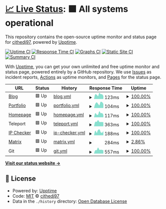 # [📈 Live Status](https://status.cjthedj97.com): <!--live status--> **🟩 All systems operational**

This repository contains the open-source uptime monitor and status page for [cjthedj97](https://status.cjthedj97.com), powered by [Upptime](https://github.com/upptime/upptime).

[![Uptime CI](https://github.com/cjthedj97/status.cjthedj97.com/workflows/Uptime%20CI/badge.svg)](https://github.com/cjthedj97/status.cjthedj97.com/actions?query=workflow%3A%22Uptime+CI%22)
[![Response Time CI](https://github.com/cjthedj97/status.cjthedj97.com/workflows/Response%20Time%20CI/badge.svg)](https://github.com/cjthedj97/status.cjthedj97.com/actions?query=workflow%3A%22Response+Time+CI%22)
[![Graphs CI](https://github.com/cjthedj97/status.cjthedj97.com/workflows/Graphs%20CI/badge.svg)](https://github.com/cjthedj97/status.cjthedj97.com/actions?query=workflow%3A%22Graphs+CI%22)
[![Static Site CI](https://github.com/cjthedj97/status.cjthedj97.com/workflows/Static%20Site%20CI/badge.svg)](https://github.com/cjthedj97/status.cjthedj97.com/actions?query=workflow%3A%22Static+Site+CI%22)
[![Summary CI](https://github.com/cjthedj97/status.cjthedj97.com/workflows/Summary%20CI/badge.svg)](https://github.com/cjthedj97/status.cjthedj97.com/actions?query=workflow%3A%22Summary+CI%22)

With [Upptime](https://upptime.js.org), you can get your own unlimited and free uptime monitor and status page, powered entirely by a GitHub repository. We use [Issues](https://github.com/cjthedj97/status.cjthedj97.com/issues) as incident reports, [Actions](https://github.com/cjthedj97/status.cjthedj97.com/actions) as uptime monitors, and [Pages](https://status.cjthedj97.com) for the status page.

<!--start: status pages-->
<!-- This summary is generated by Upptime (https://github.com/upptime/upptime) -->
<!-- Do not edit this manually, your changes will be overwritten -->
<!-- prettier-ignore -->
| URL | Status | History | Response Time | Uptime |
| --- | ------ | ------- | ------------- | ------ |
| <img alt="" src="https://cjthedj97.me/fav.ico" height="13"> [Blog](https://blog.cjthedj97.me) | 🟩 Up | [blog.yml](https://github.com/cjthedj97/status.cjthedj97.com/commits/HEAD/history/blog.yml) | <details><summary><img alt="Response time graph" src="./graphs/blog/response-time-week.png" height="20"> 123ms</summary><br><a href="https://status.cjthedj97.com/history/blog"><img alt="Response time 140" src="https://img.shields.io/endpoint?url=https%3A%2F%2Fraw.githubusercontent.com%2Fcjthedj97%2Fstatus.cjthedj97.com%2FHEAD%2Fapi%2Fblog%2Fresponse-time.json"></a><br><a href="https://status.cjthedj97.com/history/blog"><img alt="24-hour response time 84" src="https://img.shields.io/endpoint?url=https%3A%2F%2Fraw.githubusercontent.com%2Fcjthedj97%2Fstatus.cjthedj97.com%2FHEAD%2Fapi%2Fblog%2Fresponse-time-day.json"></a><br><a href="https://status.cjthedj97.com/history/blog"><img alt="7-day response time 123" src="https://img.shields.io/endpoint?url=https%3A%2F%2Fraw.githubusercontent.com%2Fcjthedj97%2Fstatus.cjthedj97.com%2FHEAD%2Fapi%2Fblog%2Fresponse-time-week.json"></a><br><a href="https://status.cjthedj97.com/history/blog"><img alt="30-day response time 121" src="https://img.shields.io/endpoint?url=https%3A%2F%2Fraw.githubusercontent.com%2Fcjthedj97%2Fstatus.cjthedj97.com%2FHEAD%2Fapi%2Fblog%2Fresponse-time-month.json"></a><br><a href="https://status.cjthedj97.com/history/blog"><img alt="1-year response time 140" src="https://img.shields.io/endpoint?url=https%3A%2F%2Fraw.githubusercontent.com%2Fcjthedj97%2Fstatus.cjthedj97.com%2FHEAD%2Fapi%2Fblog%2Fresponse-time-year.json"></a></details> | <details><summary><a href="https://status.cjthedj97.com/history/blog">100.00%</a></summary><a href="https://status.cjthedj97.com/history/blog"><img alt="All-time uptime 99.99%" src="https://img.shields.io/endpoint?url=https%3A%2F%2Fraw.githubusercontent.com%2Fcjthedj97%2Fstatus.cjthedj97.com%2FHEAD%2Fapi%2Fblog%2Fuptime.json"></a><br><a href="https://status.cjthedj97.com/history/blog"><img alt="24-hour uptime 100.00%" src="https://img.shields.io/endpoint?url=https%3A%2F%2Fraw.githubusercontent.com%2Fcjthedj97%2Fstatus.cjthedj97.com%2FHEAD%2Fapi%2Fblog%2Fuptime-day.json"></a><br><a href="https://status.cjthedj97.com/history/blog"><img alt="7-day uptime 100.00%" src="https://img.shields.io/endpoint?url=https%3A%2F%2Fraw.githubusercontent.com%2Fcjthedj97%2Fstatus.cjthedj97.com%2FHEAD%2Fapi%2Fblog%2Fuptime-week.json"></a><br><a href="https://status.cjthedj97.com/history/blog"><img alt="30-day uptime 100.00%" src="https://img.shields.io/endpoint?url=https%3A%2F%2Fraw.githubusercontent.com%2Fcjthedj97%2Fstatus.cjthedj97.com%2FHEAD%2Fapi%2Fblog%2Fuptime-month.json"></a><br><a href="https://status.cjthedj97.com/history/blog"><img alt="1-year uptime 99.99%" src="https://img.shields.io/endpoint?url=https%3A%2F%2Fraw.githubusercontent.com%2Fcjthedj97%2Fstatus.cjthedj97.com%2FHEAD%2Fapi%2Fblog%2Fuptime-year.json"></a></details>
| <img alt="" src="https://favicons.githubusercontent.com/portfolio.cjthedj97.me" height="13"> [Portfolio](https://portfolio.cjthedj97.me) | 🟩 Up | [portfolio.yml](https://github.com/cjthedj97/status.cjthedj97.com/commits/HEAD/history/portfolio.yml) | <details><summary><img alt="Response time graph" src="./graphs/portfolio/response-time-week.png" height="20"> 104ms</summary><br><a href="https://status.cjthedj97.com/history/portfolio"><img alt="Response time 153" src="https://img.shields.io/endpoint?url=https%3A%2F%2Fraw.githubusercontent.com%2Fcjthedj97%2Fstatus.cjthedj97.com%2FHEAD%2Fapi%2Fportfolio%2Fresponse-time.json"></a><br><a href="https://status.cjthedj97.com/history/portfolio"><img alt="24-hour response time 90" src="https://img.shields.io/endpoint?url=https%3A%2F%2Fraw.githubusercontent.com%2Fcjthedj97%2Fstatus.cjthedj97.com%2FHEAD%2Fapi%2Fportfolio%2Fresponse-time-day.json"></a><br><a href="https://status.cjthedj97.com/history/portfolio"><img alt="7-day response time 104" src="https://img.shields.io/endpoint?url=https%3A%2F%2Fraw.githubusercontent.com%2Fcjthedj97%2Fstatus.cjthedj97.com%2FHEAD%2Fapi%2Fportfolio%2Fresponse-time-week.json"></a><br><a href="https://status.cjthedj97.com/history/portfolio"><img alt="30-day response time 105" src="https://img.shields.io/endpoint?url=https%3A%2F%2Fraw.githubusercontent.com%2Fcjthedj97%2Fstatus.cjthedj97.com%2FHEAD%2Fapi%2Fportfolio%2Fresponse-time-month.json"></a><br><a href="https://status.cjthedj97.com/history/portfolio"><img alt="1-year response time 153" src="https://img.shields.io/endpoint?url=https%3A%2F%2Fraw.githubusercontent.com%2Fcjthedj97%2Fstatus.cjthedj97.com%2FHEAD%2Fapi%2Fportfolio%2Fresponse-time-year.json"></a></details> | <details><summary><a href="https://status.cjthedj97.com/history/portfolio">100.00%</a></summary><a href="https://status.cjthedj97.com/history/portfolio"><img alt="All-time uptime 99.99%" src="https://img.shields.io/endpoint?url=https%3A%2F%2Fraw.githubusercontent.com%2Fcjthedj97%2Fstatus.cjthedj97.com%2FHEAD%2Fapi%2Fportfolio%2Fuptime.json"></a><br><a href="https://status.cjthedj97.com/history/portfolio"><img alt="24-hour uptime 100.00%" src="https://img.shields.io/endpoint?url=https%3A%2F%2Fraw.githubusercontent.com%2Fcjthedj97%2Fstatus.cjthedj97.com%2FHEAD%2Fapi%2Fportfolio%2Fuptime-day.json"></a><br><a href="https://status.cjthedj97.com/history/portfolio"><img alt="7-day uptime 100.00%" src="https://img.shields.io/endpoint?url=https%3A%2F%2Fraw.githubusercontent.com%2Fcjthedj97%2Fstatus.cjthedj97.com%2FHEAD%2Fapi%2Fportfolio%2Fuptime-week.json"></a><br><a href="https://status.cjthedj97.com/history/portfolio"><img alt="30-day uptime 100.00%" src="https://img.shields.io/endpoint?url=https%3A%2F%2Fraw.githubusercontent.com%2Fcjthedj97%2Fstatus.cjthedj97.com%2FHEAD%2Fapi%2Fportfolio%2Fuptime-month.json"></a><br><a href="https://status.cjthedj97.com/history/portfolio"><img alt="1-year uptime 99.99%" src="https://img.shields.io/endpoint?url=https%3A%2F%2Fraw.githubusercontent.com%2Fcjthedj97%2Fstatus.cjthedj97.com%2FHEAD%2Fapi%2Fportfolio%2Fuptime-year.json"></a></details>
| <img alt="" src="https://cjthedj97.me/fav.ico" height="13"> [Homepage](https://cjthedj97.me) | 🟩 Up | [homepage.yml](https://github.com/cjthedj97/status.cjthedj97.com/commits/HEAD/history/homepage.yml) | <details><summary><img alt="Response time graph" src="./graphs/homepage/response-time-week.png" height="20"> 117ms</summary><br><a href="https://status.cjthedj97.com/history/homepage"><img alt="Response time 128" src="https://img.shields.io/endpoint?url=https%3A%2F%2Fraw.githubusercontent.com%2Fcjthedj97%2Fstatus.cjthedj97.com%2FHEAD%2Fapi%2Fhomepage%2Fresponse-time.json"></a><br><a href="https://status.cjthedj97.com/history/homepage"><img alt="24-hour response time 74" src="https://img.shields.io/endpoint?url=https%3A%2F%2Fraw.githubusercontent.com%2Fcjthedj97%2Fstatus.cjthedj97.com%2FHEAD%2Fapi%2Fhomepage%2Fresponse-time-day.json"></a><br><a href="https://status.cjthedj97.com/history/homepage"><img alt="7-day response time 117" src="https://img.shields.io/endpoint?url=https%3A%2F%2Fraw.githubusercontent.com%2Fcjthedj97%2Fstatus.cjthedj97.com%2FHEAD%2Fapi%2Fhomepage%2Fresponse-time-week.json"></a><br><a href="https://status.cjthedj97.com/history/homepage"><img alt="30-day response time 101" src="https://img.shields.io/endpoint?url=https%3A%2F%2Fraw.githubusercontent.com%2Fcjthedj97%2Fstatus.cjthedj97.com%2FHEAD%2Fapi%2Fhomepage%2Fresponse-time-month.json"></a><br><a href="https://status.cjthedj97.com/history/homepage"><img alt="1-year response time 128" src="https://img.shields.io/endpoint?url=https%3A%2F%2Fraw.githubusercontent.com%2Fcjthedj97%2Fstatus.cjthedj97.com%2FHEAD%2Fapi%2Fhomepage%2Fresponse-time-year.json"></a></details> | <details><summary><a href="https://status.cjthedj97.com/history/homepage">100.00%</a></summary><a href="https://status.cjthedj97.com/history/homepage"><img alt="All-time uptime 99.99%" src="https://img.shields.io/endpoint?url=https%3A%2F%2Fraw.githubusercontent.com%2Fcjthedj97%2Fstatus.cjthedj97.com%2FHEAD%2Fapi%2Fhomepage%2Fuptime.json"></a><br><a href="https://status.cjthedj97.com/history/homepage"><img alt="24-hour uptime 100.00%" src="https://img.shields.io/endpoint?url=https%3A%2F%2Fraw.githubusercontent.com%2Fcjthedj97%2Fstatus.cjthedj97.com%2FHEAD%2Fapi%2Fhomepage%2Fuptime-day.json"></a><br><a href="https://status.cjthedj97.com/history/homepage"><img alt="7-day uptime 100.00%" src="https://img.shields.io/endpoint?url=https%3A%2F%2Fraw.githubusercontent.com%2Fcjthedj97%2Fstatus.cjthedj97.com%2FHEAD%2Fapi%2Fhomepage%2Fuptime-week.json"></a><br><a href="https://status.cjthedj97.com/history/homepage"><img alt="30-day uptime 100.00%" src="https://img.shields.io/endpoint?url=https%3A%2F%2Fraw.githubusercontent.com%2Fcjthedj97%2Fstatus.cjthedj97.com%2FHEAD%2Fapi%2Fhomepage%2Fuptime-month.json"></a><br><a href="https://status.cjthedj97.com/history/homepage"><img alt="1-year uptime 99.99%" src="https://img.shields.io/endpoint?url=https%3A%2F%2Fraw.githubusercontent.com%2Fcjthedj97%2Fstatus.cjthedj97.com%2FHEAD%2Fapi%2Fhomepage%2Fuptime-year.json"></a></details>
| <img alt="" src="https://favicons.githubusercontent.com/null" height="13"> Teleport | 🟩 Up | [teleport.yml](https://github.com/cjthedj97/status.cjthedj97.com/commits/HEAD/history/teleport.yml) | <details><summary><img alt="Response time graph" src="./graphs/teleport/response-time-week.png" height="20"> 363ms</summary><br><a href="https://status.cjthedj97.com/history/teleport"><img alt="Response time 724" src="https://img.shields.io/endpoint?url=https%3A%2F%2Fraw.githubusercontent.com%2Fcjthedj97%2Fstatus.cjthedj97.com%2FHEAD%2Fapi%2Fteleport%2Fresponse-time.json"></a><br><a href="https://status.cjthedj97.com/history/teleport"><img alt="24-hour response time 319" src="https://img.shields.io/endpoint?url=https%3A%2F%2Fraw.githubusercontent.com%2Fcjthedj97%2Fstatus.cjthedj97.com%2FHEAD%2Fapi%2Fteleport%2Fresponse-time-day.json"></a><br><a href="https://status.cjthedj97.com/history/teleport"><img alt="7-day response time 363" src="https://img.shields.io/endpoint?url=https%3A%2F%2Fraw.githubusercontent.com%2Fcjthedj97%2Fstatus.cjthedj97.com%2FHEAD%2Fapi%2Fteleport%2Fresponse-time-week.json"></a><br><a href="https://status.cjthedj97.com/history/teleport"><img alt="30-day response time 430" src="https://img.shields.io/endpoint?url=https%3A%2F%2Fraw.githubusercontent.com%2Fcjthedj97%2Fstatus.cjthedj97.com%2FHEAD%2Fapi%2Fteleport%2Fresponse-time-month.json"></a><br><a href="https://status.cjthedj97.com/history/teleport"><img alt="1-year response time 724" src="https://img.shields.io/endpoint?url=https%3A%2F%2Fraw.githubusercontent.com%2Fcjthedj97%2Fstatus.cjthedj97.com%2FHEAD%2Fapi%2Fteleport%2Fresponse-time-year.json"></a></details> | <details><summary><a href="https://status.cjthedj97.com/history/teleport">100.00%</a></summary><a href="https://status.cjthedj97.com/history/teleport"><img alt="All-time uptime 98.68%" src="https://img.shields.io/endpoint?url=https%3A%2F%2Fraw.githubusercontent.com%2Fcjthedj97%2Fstatus.cjthedj97.com%2FHEAD%2Fapi%2Fteleport%2Fuptime.json"></a><br><a href="https://status.cjthedj97.com/history/teleport"><img alt="24-hour uptime 100.00%" src="https://img.shields.io/endpoint?url=https%3A%2F%2Fraw.githubusercontent.com%2Fcjthedj97%2Fstatus.cjthedj97.com%2FHEAD%2Fapi%2Fteleport%2Fuptime-day.json"></a><br><a href="https://status.cjthedj97.com/history/teleport"><img alt="7-day uptime 100.00%" src="https://img.shields.io/endpoint?url=https%3A%2F%2Fraw.githubusercontent.com%2Fcjthedj97%2Fstatus.cjthedj97.com%2FHEAD%2Fapi%2Fteleport%2Fuptime-week.json"></a><br><a href="https://status.cjthedj97.com/history/teleport"><img alt="30-day uptime 98.65%" src="https://img.shields.io/endpoint?url=https%3A%2F%2Fraw.githubusercontent.com%2Fcjthedj97%2Fstatus.cjthedj97.com%2FHEAD%2Fapi%2Fteleport%2Fuptime-month.json"></a><br><a href="https://status.cjthedj97.com/history/teleport"><img alt="1-year uptime 98.68%" src="https://img.shields.io/endpoint?url=https%3A%2F%2Fraw.githubusercontent.com%2Fcjthedj97%2Fstatus.cjthedj97.com%2FHEAD%2Fapi%2Fteleport%2Fuptime-year.json"></a></details>
| <img alt="" src="https://cjthedj97.me/fav.ico" height="13"> [IP Checker](https://ip.cjthedj97.me) | 🟩 Up | [ip-checker.yml](https://github.com/cjthedj97/status.cjthedj97.com/commits/HEAD/history/ip-checker.yml) | <details><summary><img alt="Response time graph" src="./graphs/ip-checker/response-time-week.png" height="20"> 188ms</summary><br><a href="https://status.cjthedj97.com/history/ip-checker"><img alt="Response time 266" src="https://img.shields.io/endpoint?url=https%3A%2F%2Fraw.githubusercontent.com%2Fcjthedj97%2Fstatus.cjthedj97.com%2FHEAD%2Fapi%2Fip-checker%2Fresponse-time.json"></a><br><a href="https://status.cjthedj97.com/history/ip-checker"><img alt="24-hour response time 197" src="https://img.shields.io/endpoint?url=https%3A%2F%2Fraw.githubusercontent.com%2Fcjthedj97%2Fstatus.cjthedj97.com%2FHEAD%2Fapi%2Fip-checker%2Fresponse-time-day.json"></a><br><a href="https://status.cjthedj97.com/history/ip-checker"><img alt="7-day response time 188" src="https://img.shields.io/endpoint?url=https%3A%2F%2Fraw.githubusercontent.com%2Fcjthedj97%2Fstatus.cjthedj97.com%2FHEAD%2Fapi%2Fip-checker%2Fresponse-time-week.json"></a><br><a href="https://status.cjthedj97.com/history/ip-checker"><img alt="30-day response time 217" src="https://img.shields.io/endpoint?url=https%3A%2F%2Fraw.githubusercontent.com%2Fcjthedj97%2Fstatus.cjthedj97.com%2FHEAD%2Fapi%2Fip-checker%2Fresponse-time-month.json"></a><br><a href="https://status.cjthedj97.com/history/ip-checker"><img alt="1-year response time 266" src="https://img.shields.io/endpoint?url=https%3A%2F%2Fraw.githubusercontent.com%2Fcjthedj97%2Fstatus.cjthedj97.com%2FHEAD%2Fapi%2Fip-checker%2Fresponse-time-year.json"></a></details> | <details><summary><a href="https://status.cjthedj97.com/history/ip-checker">100.00%</a></summary><a href="https://status.cjthedj97.com/history/ip-checker"><img alt="All-time uptime 99.97%" src="https://img.shields.io/endpoint?url=https%3A%2F%2Fraw.githubusercontent.com%2Fcjthedj97%2Fstatus.cjthedj97.com%2FHEAD%2Fapi%2Fip-checker%2Fuptime.json"></a><br><a href="https://status.cjthedj97.com/history/ip-checker"><img alt="24-hour uptime 100.00%" src="https://img.shields.io/endpoint?url=https%3A%2F%2Fraw.githubusercontent.com%2Fcjthedj97%2Fstatus.cjthedj97.com%2FHEAD%2Fapi%2Fip-checker%2Fuptime-day.json"></a><br><a href="https://status.cjthedj97.com/history/ip-checker"><img alt="7-day uptime 100.00%" src="https://img.shields.io/endpoint?url=https%3A%2F%2Fraw.githubusercontent.com%2Fcjthedj97%2Fstatus.cjthedj97.com%2FHEAD%2Fapi%2Fip-checker%2Fuptime-week.json"></a><br><a href="https://status.cjthedj97.com/history/ip-checker"><img alt="30-day uptime 100.00%" src="https://img.shields.io/endpoint?url=https%3A%2F%2Fraw.githubusercontent.com%2Fcjthedj97%2Fstatus.cjthedj97.com%2FHEAD%2Fapi%2Fip-checker%2Fuptime-month.json"></a><br><a href="https://status.cjthedj97.com/history/ip-checker"><img alt="1-year uptime 99.97%" src="https://img.shields.io/endpoint?url=https%3A%2F%2Fraw.githubusercontent.com%2Fcjthedj97%2Fstatus.cjthedj97.com%2FHEAD%2Fapi%2Fip-checker%2Fuptime-year.json"></a></details>
| <img alt="" src="https://favicons.githubusercontent.com/matrix.cjthedj97.com" height="13"> [Matrix](https://matrix.cjthedj97.com) | 🟩 Up | [matrix.yml](https://github.com/cjthedj97/status.cjthedj97.com/commits/HEAD/history/matrix.yml) | <details><summary><img alt="Response time graph" src="./graphs/matrix/response-time-week.png" height="20"> 284ms</summary><br><a href="https://status.cjthedj97.com/history/matrix"><img alt="Response time 856" src="https://img.shields.io/endpoint?url=https%3A%2F%2Fraw.githubusercontent.com%2Fcjthedj97%2Fstatus.cjthedj97.com%2FHEAD%2Fapi%2Fmatrix%2Fresponse-time.json"></a><br><a href="https://status.cjthedj97.com/history/matrix"><img alt="24-hour response time 284" src="https://img.shields.io/endpoint?url=https%3A%2F%2Fraw.githubusercontent.com%2Fcjthedj97%2Fstatus.cjthedj97.com%2FHEAD%2Fapi%2Fmatrix%2Fresponse-time-day.json"></a><br><a href="https://status.cjthedj97.com/history/matrix"><img alt="7-day response time 284" src="https://img.shields.io/endpoint?url=https%3A%2F%2Fraw.githubusercontent.com%2Fcjthedj97%2Fstatus.cjthedj97.com%2FHEAD%2Fapi%2Fmatrix%2Fresponse-time-week.json"></a><br><a href="https://status.cjthedj97.com/history/matrix"><img alt="30-day response time 663" src="https://img.shields.io/endpoint?url=https%3A%2F%2Fraw.githubusercontent.com%2Fcjthedj97%2Fstatus.cjthedj97.com%2FHEAD%2Fapi%2Fmatrix%2Fresponse-time-month.json"></a><br><a href="https://status.cjthedj97.com/history/matrix"><img alt="1-year response time 856" src="https://img.shields.io/endpoint?url=https%3A%2F%2Fraw.githubusercontent.com%2Fcjthedj97%2Fstatus.cjthedj97.com%2FHEAD%2Fapi%2Fmatrix%2Fresponse-time-year.json"></a></details> | <details><summary><a href="https://status.cjthedj97.com/history/matrix">2.86%</a></summary><a href="https://status.cjthedj97.com/history/matrix"><img alt="All-time uptime 93.93%" src="https://img.shields.io/endpoint?url=https%3A%2F%2Fraw.githubusercontent.com%2Fcjthedj97%2Fstatus.cjthedj97.com%2FHEAD%2Fapi%2Fmatrix%2Fuptime.json"></a><br><a href="https://status.cjthedj97.com/history/matrix"><img alt="24-hour uptime 0.01%" src="https://img.shields.io/endpoint?url=https%3A%2F%2Fraw.githubusercontent.com%2Fcjthedj97%2Fstatus.cjthedj97.com%2FHEAD%2Fapi%2Fmatrix%2Fuptime-day.json"></a><br><a href="https://status.cjthedj97.com/history/matrix"><img alt="7-day uptime 2.86%" src="https://img.shields.io/endpoint?url=https%3A%2F%2Fraw.githubusercontent.com%2Fcjthedj97%2Fstatus.cjthedj97.com%2FHEAD%2Fapi%2Fmatrix%2Fuptime-week.json"></a><br><a href="https://status.cjthedj97.com/history/matrix"><img alt="30-day uptime 74.77%" src="https://img.shields.io/endpoint?url=https%3A%2F%2Fraw.githubusercontent.com%2Fcjthedj97%2Fstatus.cjthedj97.com%2FHEAD%2Fapi%2Fmatrix%2Fuptime-month.json"></a><br><a href="https://status.cjthedj97.com/history/matrix"><img alt="1-year uptime 93.93%" src="https://img.shields.io/endpoint?url=https%3A%2F%2Fraw.githubusercontent.com%2Fcjthedj97%2Fstatus.cjthedj97.com%2FHEAD%2Fapi%2Fmatrix%2Fuptime-year.json"></a></details>
| <img alt="" src="https://favicons.githubusercontent.com/null" height="13"> Git | 🟩 Up | [git.yml](https://github.com/cjthedj97/status.cjthedj97.com/commits/HEAD/history/git.yml) | <details><summary><img alt="Response time graph" src="./graphs/git/response-time-week.png" height="20"> 557ms</summary><br><a href="https://status.cjthedj97.com/history/git"><img alt="Response time 958" src="https://img.shields.io/endpoint?url=https%3A%2F%2Fraw.githubusercontent.com%2Fcjthedj97%2Fstatus.cjthedj97.com%2FHEAD%2Fapi%2Fgit%2Fresponse-time.json"></a><br><a href="https://status.cjthedj97.com/history/git"><img alt="24-hour response time 466" src="https://img.shields.io/endpoint?url=https%3A%2F%2Fraw.githubusercontent.com%2Fcjthedj97%2Fstatus.cjthedj97.com%2FHEAD%2Fapi%2Fgit%2Fresponse-time-day.json"></a><br><a href="https://status.cjthedj97.com/history/git"><img alt="7-day response time 557" src="https://img.shields.io/endpoint?url=https%3A%2F%2Fraw.githubusercontent.com%2Fcjthedj97%2Fstatus.cjthedj97.com%2FHEAD%2Fapi%2Fgit%2Fresponse-time-week.json"></a><br><a href="https://status.cjthedj97.com/history/git"><img alt="30-day response time 731" src="https://img.shields.io/endpoint?url=https%3A%2F%2Fraw.githubusercontent.com%2Fcjthedj97%2Fstatus.cjthedj97.com%2FHEAD%2Fapi%2Fgit%2Fresponse-time-month.json"></a><br><a href="https://status.cjthedj97.com/history/git"><img alt="1-year response time 958" src="https://img.shields.io/endpoint?url=https%3A%2F%2Fraw.githubusercontent.com%2Fcjthedj97%2Fstatus.cjthedj97.com%2FHEAD%2Fapi%2Fgit%2Fresponse-time-year.json"></a></details> | <details><summary><a href="https://status.cjthedj97.com/history/git">100.00%</a></summary><a href="https://status.cjthedj97.com/history/git"><img alt="All-time uptime 99.16%" src="https://img.shields.io/endpoint?url=https%3A%2F%2Fraw.githubusercontent.com%2Fcjthedj97%2Fstatus.cjthedj97.com%2FHEAD%2Fapi%2Fgit%2Fuptime.json"></a><br><a href="https://status.cjthedj97.com/history/git"><img alt="24-hour uptime 100.00%" src="https://img.shields.io/endpoint?url=https%3A%2F%2Fraw.githubusercontent.com%2Fcjthedj97%2Fstatus.cjthedj97.com%2FHEAD%2Fapi%2Fgit%2Fuptime-day.json"></a><br><a href="https://status.cjthedj97.com/history/git"><img alt="7-day uptime 100.00%" src="https://img.shields.io/endpoint?url=https%3A%2F%2Fraw.githubusercontent.com%2Fcjthedj97%2Fstatus.cjthedj97.com%2FHEAD%2Fapi%2Fgit%2Fuptime-week.json"></a><br><a href="https://status.cjthedj97.com/history/git"><img alt="30-day uptime 97.12%" src="https://img.shields.io/endpoint?url=https%3A%2F%2Fraw.githubusercontent.com%2Fcjthedj97%2Fstatus.cjthedj97.com%2FHEAD%2Fapi%2Fgit%2Fuptime-month.json"></a><br><a href="https://status.cjthedj97.com/history/git"><img alt="1-year uptime 99.16%" src="https://img.shields.io/endpoint?url=https%3A%2F%2Fraw.githubusercontent.com%2Fcjthedj97%2Fstatus.cjthedj97.com%2FHEAD%2Fapi%2Fgit%2Fuptime-year.json"></a></details>

<!--end: status pages-->

[**Visit our status website →**](https://status.cjthedj97.com)

## 📄 License

- Powered by: [Upptime](https://github.com/upptime/upptime)
- Code: [MIT](./LICENSE) © [cjthedj97](https://status.cjthedj97.com)
- Data in the `./history` directory: [Open Database License](https://opendatacommons.org/licenses/odbl/1-0/)
